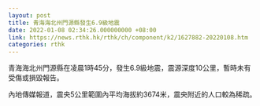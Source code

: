 ```yaml
---
layout: post
title: 青海海北州門源縣發生6.9級地震
date: 2022-01-08 02:34:26.000000000 +08:00
link: https://news.rthk.hk/rthk/ch/component/k2/1627882-20220108.htm
categories: rthk
---
```


青海海北州門源縣在凌晨1時45分，發生6.9級地震，震源深度10公里，暫時未有受傷或損毀報告。

內地傳媒報道，震央5公里範圍內平均海拔約3674米，震央附近的人口較為稀疏。
